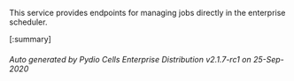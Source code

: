 






This service provides endpoints for managing jobs directly in the enterprise scheduler.

[:summary]

###### Auto generated by Pydio Cells Enterprise Distribution v2.1.7-rc1 on 25-Sep-2020

